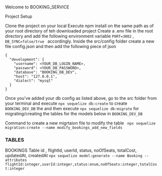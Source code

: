  Welcome to BOOKING_SERVICE

Project Setup

Clone the project on your local Execute npm install on the same path as of your root directory of teh downloaded project Create a .env file in the root directory and add the following environment variable ```PORT=3002```  , ```DB_SYNC=false/true ``` accordingly. Inside the src/config folder create a new file config.json and then add the following piece of json

```
{
  "development": {
    "username": <YOUR_DB_LOGIN_NAME>,
    "password": <YOUR_DB_PASSWORD>,
    "database": "BOOKING_DB_DEV",
    "host": "127.0.0.1",
    "dialect": "mysql"
  }
}

```
Once you've added your db config as listed above, go to the src folder from your terminal and execute 
```npx sequelize db:create``` to create ```BOOKING_DEV_DB``` the and then execute ```npx sequelize db:migrate``` for migrating/creating the tables for the models below in ```BOOKING_DEV_DB```


Command to create a new migrtaion file to modify the table
``` npx sequelize migration:create --name modify_bookings_add_new_fields```
### TABLES

BOOKINGS Table
 id , flightId, userId, status, noOfSeats, totalCost, updatedAt, createdAt
```npx sequelize model:generate --name Booking --attributes flightId:integer,userId:integer,status:enum,noOfSeats:integer,totalCost:integer```
